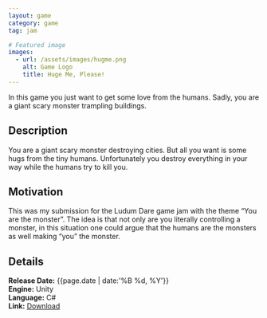 ```yaml
---
layout: game
category: game
tag: jam

# Featured image
images:
  - url: /assets/images/hugme.png
    alt: Game Logo
    title: Huge Me, Please!
---
```


In this game you just want to get some love from the humans. Sadly, you are a giant scary monster trampling buildings.
<!--content-->

## Description
You are a giant scary monster destroying cities. But all you want is some hugs from the tiny humans. Unfortunately you destroy everything in your way while the humans try to kill you.

## Motivation
This was my submission for the Ludum Dare game jam with the theme “You are the monster”. The idea is that not only are you literally controlling a monster, in this situation one could argue that the humans are the monsters as well making “you” the monster.

## Details
**Release Date:** {{page.date | date:'%B %d, %Y'}}  
**Engine:** Unity  
**Language:** C#  
**Link:**  [Download](http://gamejolt.com/games/hug-me-please/88420)
